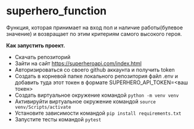 # superhero_function
Функция, которая принимает на вход пол и наличие работы(булевое значение) и возвращает по этим критериям самого высокого героя.

__Как запустить проект.__
* Скачать репозиторий
* Зайти на сайт https://superheroapi.com/index.html
* Авторизироваться со своего github аккаунта и получить token
* Создать в корневой папке локального репозитория файл .env и добавить туда этот токен в формате SUPERHERO_API_TOKEN=<ваш токен>  
* Создать виртуальное окружение командой `python -m venv venv`
* Активируйти виртуальное окружение командой `source venv/Scripts/activate`
* Установите зависимости командой `pip install requirements.txt`
* Запустите тесты командой `pytest`





